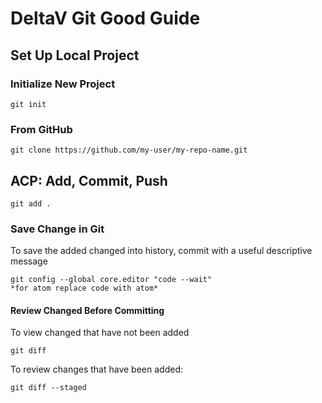 <h1>DeltaV Git Good Guide</h1>

<h2> Set Up Local Project</h2>

<h3>Initialize New Project</h3>

```
git init
```
<h3>From GitHub</h3>

```
git clone https://github.com/my-user/my-repo-name.git
```
<h2>ACP: Add, Commit, Push</h2>

```
git add .
```
<h3> Save Change in Git</h3>

<p> To save the added changed into history, commit with a useful descriptive message</p>

```
git config --global core.editor "code --wait" 
*for atom replace code with atom*
```
<h4>Review Changed Before Committing</h4>
To view changed that have not been added

```
git diff
```

To review changes that
have been added:

```
git diff --staged
```